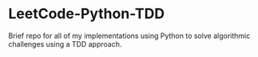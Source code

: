 # LeetCode-Python-TDD
Brief repo for all of my implementations using Python to solve algorithmic challenges using a TDD approach.
